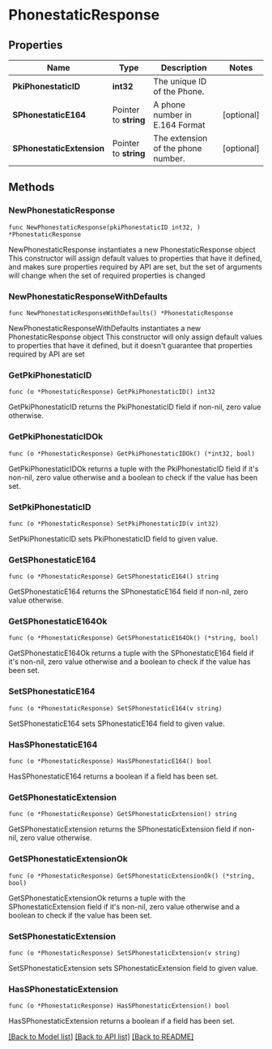 # PhonestaticResponse

## Properties

Name | Type | Description | Notes
------------ | ------------- | ------------- | -------------
**PkiPhonestaticID** | **int32** | The unique ID of the Phone. | 
**SPhonestaticE164** | Pointer to **string** | A phone number in E.164 Format | [optional] 
**SPhonestaticExtension** | Pointer to **string** | The extension of the phone number. | [optional] 

## Methods

### NewPhonestaticResponse

`func NewPhonestaticResponse(pkiPhonestaticID int32, ) *PhonestaticResponse`

NewPhonestaticResponse instantiates a new PhonestaticResponse object
This constructor will assign default values to properties that have it defined,
and makes sure properties required by API are set, but the set of arguments
will change when the set of required properties is changed

### NewPhonestaticResponseWithDefaults

`func NewPhonestaticResponseWithDefaults() *PhonestaticResponse`

NewPhonestaticResponseWithDefaults instantiates a new PhonestaticResponse object
This constructor will only assign default values to properties that have it defined,
but it doesn't guarantee that properties required by API are set

### GetPkiPhonestaticID

`func (o *PhonestaticResponse) GetPkiPhonestaticID() int32`

GetPkiPhonestaticID returns the PkiPhonestaticID field if non-nil, zero value otherwise.

### GetPkiPhonestaticIDOk

`func (o *PhonestaticResponse) GetPkiPhonestaticIDOk() (*int32, bool)`

GetPkiPhonestaticIDOk returns a tuple with the PkiPhonestaticID field if it's non-nil, zero value otherwise
and a boolean to check if the value has been set.

### SetPkiPhonestaticID

`func (o *PhonestaticResponse) SetPkiPhonestaticID(v int32)`

SetPkiPhonestaticID sets PkiPhonestaticID field to given value.


### GetSPhonestaticE164

`func (o *PhonestaticResponse) GetSPhonestaticE164() string`

GetSPhonestaticE164 returns the SPhonestaticE164 field if non-nil, zero value otherwise.

### GetSPhonestaticE164Ok

`func (o *PhonestaticResponse) GetSPhonestaticE164Ok() (*string, bool)`

GetSPhonestaticE164Ok returns a tuple with the SPhonestaticE164 field if it's non-nil, zero value otherwise
and a boolean to check if the value has been set.

### SetSPhonestaticE164

`func (o *PhonestaticResponse) SetSPhonestaticE164(v string)`

SetSPhonestaticE164 sets SPhonestaticE164 field to given value.

### HasSPhonestaticE164

`func (o *PhonestaticResponse) HasSPhonestaticE164() bool`

HasSPhonestaticE164 returns a boolean if a field has been set.

### GetSPhonestaticExtension

`func (o *PhonestaticResponse) GetSPhonestaticExtension() string`

GetSPhonestaticExtension returns the SPhonestaticExtension field if non-nil, zero value otherwise.

### GetSPhonestaticExtensionOk

`func (o *PhonestaticResponse) GetSPhonestaticExtensionOk() (*string, bool)`

GetSPhonestaticExtensionOk returns a tuple with the SPhonestaticExtension field if it's non-nil, zero value otherwise
and a boolean to check if the value has been set.

### SetSPhonestaticExtension

`func (o *PhonestaticResponse) SetSPhonestaticExtension(v string)`

SetSPhonestaticExtension sets SPhonestaticExtension field to given value.

### HasSPhonestaticExtension

`func (o *PhonestaticResponse) HasSPhonestaticExtension() bool`

HasSPhonestaticExtension returns a boolean if a field has been set.


[[Back to Model list]](../README.md#documentation-for-models) [[Back to API list]](../README.md#documentation-for-api-endpoints) [[Back to README]](../README.md)


